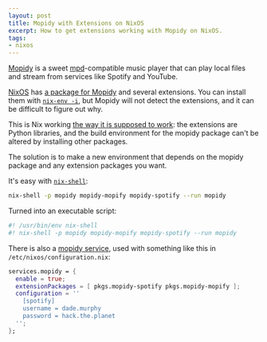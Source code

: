 ```yaml
---
layout: post
title: Mopidy with Extensions on NixOS
excerpt: How to get extensions working with Mopidy on NixOS.
tags: 
- nixos
---
```


[Mopidy] is a sweet [mpd]-compatible music player that can play local files and stream from services like Spotify and YouTube.

[NixOS] has [a package for Mopidy][1] and several extensions. You can install them with [`nix-env -i`], but Mopidy will not detect the extensions, and it can be difficult to figure out why.

This is Nix working [the way it is supposed to work][2]: the extensions are Python libraries, and the build environment for the mopidy package can't be altered by installing other packages.

The solution is to make a new environment that depends on the mopidy package and any extension packages you want.

It's easy with [`nix-shell`]: 

~~~ bash
nix-shell -p mopidy mopidy-mopify mopidy-spotify --run mopidy
~~~

Turned into an executable script:

~~~ bash
#! /usr/bin/env nix-shell
#! nix-shell -p mopidy mopidy-mopify mopidy-spotify --run mopidy
~~~

There is also a [mopidy service], used with something like this in `/etc/nixos/configuration.nix`:

~~~ nix
services.mopidy = {
  enable = true;
  extensionPackages = [ pkgs.mopidy-spotify pkgs.mopidy-mopify ];
  configuration = ''
    [spotify]
    username = dade.murphy
    password = hack.the.planet
  '';
};
~~~

[Mopidy]: https://www.mopidy.com/
[mpd]: https://en.wikipedia.org/wiki/Music_Player_Daemon
[NixOS]: https://nixos.org/
[mopidy service]: https://github.com/NixOS/nixpkgs/blob/master/nixos/modules/services/audio/mopidy.nix
[`nix-env -i`]: https://nixos.org/nix/manual/#ch-basic-package-mgmt
[`nix-shell`]: https://nixos.org/nix/manual/#sec-nix-shell
[1]: https://github.com/NixOS/nixpkgs/blob/master/pkgs/applications/audio/mopidy/default.nix
[2]: https://nixos.org/nix/manual/#ch-about-nix
